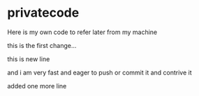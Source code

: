 # privatecode
Here is my own code to refer later from my machine



this is the first change... 

this is new line

and i am very fast and eager to push or commit it and contrive it

added one more line